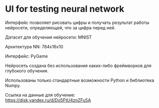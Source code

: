 # UI for testing neural network

Интерфейс позволяет рисовать цифры и получать результат работы нейросети, определяющей, что за цифра перед ней.

Датасет для обучения нейросети: MNIST

Архитектура NN: 784х16х10

Интерфейс: PyGame

Нейросеть создана без использования каких-либо фреймворков для глубокого обучения.

Использованы только стандартные возможности Python и библиотека Numpy.

Ссылка на данные для обучение: https://disk.yandex.ru/d/Do5FtU4znZFu5A
